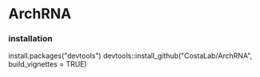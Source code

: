 # ArchRNA



### installation

install.packages("devtools")
devtools::install_github("CostaLab/ArchRNA", build_vignettes = TRUE)
